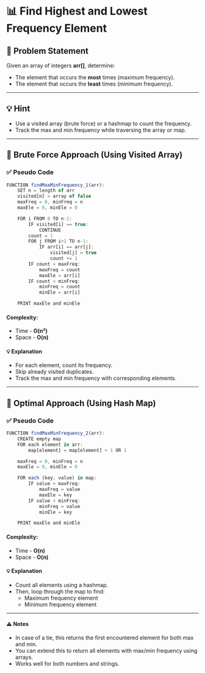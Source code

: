 # 📊 Find Highest and Lowest Frequency Element

## 🧩 Problem Statement
Given an array of integers **arr[]**, determine:
- The element that occurs the **most** times (maximum frequency).
- The element that occurs the **least** times (minimum frequency).

---

## 💡 Hint
- Use a visited array (brute force) or a hashmap to count the frequency.
- Track the max and min frequency while traversing the array or map.

---

## 🔁 Brute Force Approach (Using Visited Array)

### ✅ Pseudo Code
```js
FUNCTION findMaxMinFrequency_1(arr):
    SET n = length of arr
    visited[n] = array of false
    maxFreq = 0, minFreq = n
    maxEle = 0, minEle = 0

    FOR i FROM 0 TO n-1:
        IF visited[i] == true:
            CONTINUE
        count = 1
        FOR j FROM i+1 TO n-1:
            IF arr[i] == arr[j]:
                visited[j] = true
                count += 1
        IF count > maxFreq:
            maxFreq = count
            maxEle = arr[i]
        IF count < minFreq:
            minFreq = count
            minEle = arr[i]

    PRINT maxEle and minEle
```
#### Complexity:
- Time - **O(n²)**
- Space - **O(n)**
#### 💡 Explanation
- For each element, count its frequency.
- Skip already visited duplicates.
- Track the max and min frequency with corresponding elements.

---

## 📐 Optimal Approach (Using Hash Map)

### ✅ Pseudo Code
```js
FUNCTION findMaxMinFrequency_2(arr):
    CREATE empty map
    FOR each element in arr:
        map[element] = map[element] + 1 OR 1

    maxFreq = 0, minFreq = n
    maxEle = 0, minEle = 0

    FOR each (key, value) in map:
        IF value > maxFreq:
            maxFreq = value
            maxEle = key
        IF value < minFreq:
            minFreq = value
            minEle = key

    PRINT maxEle and minEle
```
#### Complexity:
- Time - **O(n)**
- Space - **O(n)**
#### 💡 Explanation
- Count all elements using a hashmap.
- Then, loop through the map to find:
    - Maximum frequency element
    - Minimum frequency element

---

#### ⚠️ Notes
- In case of a tie, this returns the first encountered element for both max and min.
- You can extend this to return all elements with max/min frequency using arrays.
- Works well for both numbers and strings.